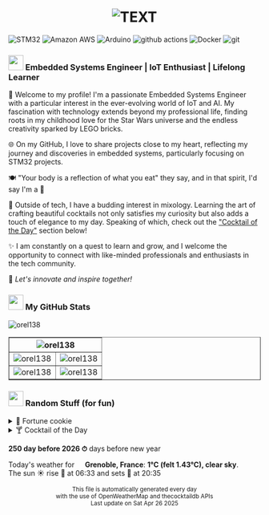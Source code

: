 
<!-- Beginning of the rendered Markdown -->

<h1 align="center">
  <picture>
    <source media="(prefers-color-scheme: dark)" srcset="assets/banner_dark_theme/dark-banner-1.png">
    <source media="(prefers-color-scheme: light)" srcset="assets/banner_light_theme/light-banner-lego-minifigure.png">
    <img alt="TEXT" src="assets/banner_light_theme/<#banner_light>">
  </picture>
</h1>

<p>
<img alt="STM32" src="https://img.shields.io/badge/STM32%20-%20?style=flat-square&logo=stmicroelectronics&logoColor=white&color=03234b" />
<img alt="Amazon AWS" src="https://img.shields.io/badge/Amazon%20AWS%20-%20?style=flat-square&logo=amazonaws&logoColor=white&color=232f3e" />
<img alt="Arduino" src="https://img.shields.io/badge/Arduino%20-%20?style=flat-square&logo=arduino&logoColor=white&color=00878f" />
<img alt="github actions" src="https://img.shields.io/badge/Github%20Actions%20-%20?style=flat-square&logo=github-actions&logoColor=white&color=2088ff" />
<img alt="Docker" src="https://img.shields.io/badge/Docker%20-%20?style=flat-square&logo=docker&logoColor=white&color=2496ed" />
<img alt="git" src="https://img.shields.io/badge/Git%20-%20?style=flat-square&logo=git&logoColor=white&color=f05032" />
</p>

<h3 align="left"><img src="https://emojis.slackmojis.com/emojis/images/1531849430/4246/blob-sunglasses.gif?1531849430" width="30"/>
Embedded Systems Engineer | IoT Enthusiast | Lifelong Learner
</h3>

🚀 Welcome to my profile!
I'm a passionate Embedded Systems Engineer with a particular interest in the 
ever-evolving world of IoT and AI.
My fascination with technology extends beyond my professional life, finding roots in my childhood love for the Star Wars universe and the endless creativity sparked by LEGO bricks.

🌐 On my GitHub, I love to share projects close to my heart, reflecting my journey and discoveries in embedded systems, particularly focusing on STM32 projects.

🍽️ "Your body is a reflection of what you eat" they say, and in that spirit, I'd say I'm a 🧀

🍹 Outside of tech, I have a budding interest in mixology. Learning the art of crafting beautiful cocktails not only satisfies my curiosity but also adds a touch of elegance to my day. Speaking of which, check out the <a href="#cocktail">"Cocktail of the Day"</a> section below!

✨ I am constantly on a quest to learn and grow, and I welcome the opportunity to connect with like-minded professionals and enthusiasts in the tech community.

🔗 <i>Let's innovate and inspire together!</i>

<h3 align="left">
<img src="https://emojis.slackmojis.com/emojis/images/1643789901/51874/stonks.png?1643789901" width="30"/>
My GitHub Stats
</h3>

<img alt="orel138" src="https://komarev.com/ghpvc/?username=orel138&label=Profile%20views&color=ffbe6f&style=flat-square" />

<table border="1">
  <tr>
    <th colspan="2"><img alt="orel138" src="http://github-profile-summary-cards.vercel.app/api/cards/profile-details?username=Orel138&theme=nord_bright" /></th>
  </tr>
  <tr>
    <td><img alt="orel138" src="http://github-profile-summary-cards.vercel.app/api/cards/repos-per-language?username=Orel138&theme=nord_bright" /></td>
    <td><img alt="orel138" src="http://github-profile-summary-cards.vercel.app/api/cards/most-commit-language?username=Orel138&theme=nord_bright" /></td>
  </tr>
  <tr>
    <td><img alt="orel138" src="http://github-profile-summary-cards.vercel.app/api/cards/stats?username=Orel138&theme=nord_bright" /></td>
    <td><img alt="orel138" src="http://github-profile-summary-cards.vercel.app/api/cards/productive-time?username=Orel138&theme=nord_bright&utcOffset=8" /></td>
  </tr>
</table>

<h3 align="left"><img src="https://emojis.slackmojis.com/emojis/images/1643514974/10003/catjam.gif?1643514974" width="30"/>
Random Stuff (for fun)
</h3>

<details>
  <summary>🥠 Fortune cookie</summary>
"Good afternoon, madam.  How may I help you?""Good afternoon.  I'd like a FrintArms HandCannon, please.""A--?  Oh, now, that's an awfully big gun for such a lovely lady.  Imean, not everybody thinks ladies should carry guns at all, though Isay they have a right to.  But I think... I might... Let's have a lookdown here.  I might have just the thing for you.  Yes, here we are!Look at that, isn't it neat?  Now that is a FrintArms product as well,but it's what's called a laser -- a light-pistol some people callthem.  Very small, as you see; fits easily into a pocket or bag; won'tspoil the line of a jacket; and you won't feel you're lugging half atonne of iron around with you.  We do a range of matching accessories,including -- if I may say so -- a rather saucy garter holster.  Wish Igot to do the fitting for that!  Ha -- just my little joke.  Andthere's *even*... here we are -- this special presentation pack: gun,charged battery, charging unit, beautiful glider-hide shoulder holsterwith adjustable fitting and contrast stitching, and a discount on yournext battery.  Full instructions, of course, and a voucher for freelessons at your local gun club or range.  Or there's the *special*presentation pack; it has all the other one's got but with *two*charged batteries and a night-sight, too.  Here, feel that -- don'tworry, it's a dummy battery -- isn't it neat?  Feel how light it is?Smooth, see?  No bits to stick out and catch on your clothes, *and*beautifully balanced.  And of course the beauty of a laser is, there'sno recoil.  Because it's shooting light, you see?  Beautiful gun,beautiful gun; my wife has one.  Really.  That's not a line, shereally has.  Now, I can do you that one -- with a battery and a freecharge -- for ninety-five; or the presentation pack on a specialoffer for one-nineteen; or this, the special presentation pack, forone-forty-nine.""I'll take the special.""Sound choice, madam, *sound* choice.  Now, do--?""And a HandCannon, with the eighty-mill silencer, five GP clips, threesix-five AP/wire-fl'echettes clips, two bipropellant HE clips, and aSpecial Projectile Pack if you have one -- the one with the embeddingrounds, not the signalers.  I assume the night-sight on this toy iscompatible?""Aah... yes,  And how does madam wish to pay?"She slapped her credit card on the counter.  "Eventually."		-- Iain M. Banks, "Against a Dark Background"
</details>

<details>
  <a name="cocktail"></a>
  <summary>🍸 Cocktail of the Day</summary>

<div align="center">
  <table>
    <tr>
      <td><div align="center"><strong>Addison Special</strong></div></td>
    </tr>
    <tr>
      <td><div align="center"><img alt="Cocktail Image" src="https://www.thecocktaildb.com/images/media/drink/4vo5651493068493.jpg/preview" /></div></td>
    </tr>
    <tr>
      <td><b>Type of glass:</b> Old-fashioned glass</td>
    </tr>
    <tr>
      <td><b>Ingredients:</b> 1 shot  Vodka, 1 tblsp  Grenadine, Fill with  Orange juice</td>
    </tr>
    <tr>
      <td><b>Instructions:</b> Combine ingredients in the order listed into a shaker. Fill half full with ice and shake well. Strain into glass with ice and garnish with a cherry and orange wedge.</td>
    </tr>
  </table>
</div>
<div align="center">
  <sub>
  ⚠️ Alcohol abuse is dangerous for your health, drink in moderation!
  </div>
<br>
</details>

**250 day before 2026 ⏱** days before new year

<div align="left">
  Today's weather for <img src="https://cdn-icons-png.flaticon.com/512/197/197560.png" width="13"/> <b>Grenoble, France</b>: <b>1°C (felt 1.43°C), clear sky</b>.
  </div>
<div align="left">
  The sun ☀️ rise 🌄 at 06:33 and sets 🌇 at 20:35
  </div>
<br>

<div align="center">
  <sub>
  This file is automatically generated every day
  </div>
<div align="center">
  <sub>
  with the use of OpenWeatherMap and thecocktaildb APIs
  </div>
<div align="center">
  <sub>
  Last update on Sat Apr 26 2025
  </div>
<br>

<!-- End of the rendered Markdown -->
<!-- The following content will not appear in the rendered Markdown -->
